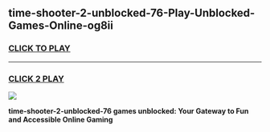 
## time-shooter-2-unblocked-76-Play-Unblocked-Games-Online-og8ii
<h3>
<a href="https://premium76.site?title=time-shooter-2-unblocked-76&ref=25A">CLICK TO PLAY</a></h3>
<hr>

<h3>
<a href="https://premium76.site?title=time-shooter-2-unblocked-76&ref=25A">CLICK 2 PLAY</a>
  
</h3>

<a href="https://premium76.site?title=time-shooter-2-unblocked-76&ref=25A"><img src="https://clearcache.store/games.png"></a>


**time-shooter-2-unblocked-76 games unblocked: Your Gateway to Fun and Accessible Online Gaming**
